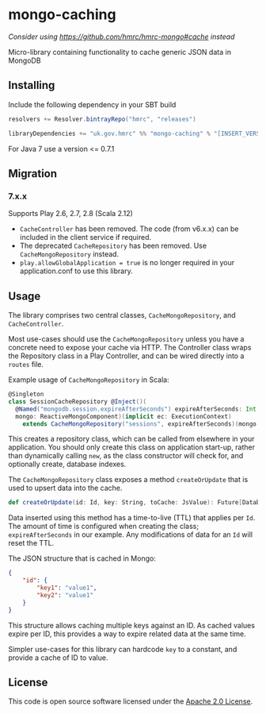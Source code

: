 # mongo-caching

*Consider using https://github.com/hmrc/hmrc-mongo#cache instead*

Micro-library containing functionality to cache generic JSON data in MongoDB

## Installing

Include the following dependency in your SBT build

``` scala
resolvers += Resolver.bintrayRepo("hmrc", "releases")

libraryDependencies += "uk.gov.hmrc" %% "mongo-caching" % "[INSERT_VERSION]"
```
For Java 7 use a version <= 0.7.1

## Migration

### 7.x.x

Supports Play 2.6, 2.7, 2.8 (Scala 2.12)

* `CacheController` has been removed. The code (from v6.x.x) can be included in the client service if required.
* The deprecated `CacheRepository` has been removed. Use `CacheMongoRepository` instead.
* `play.allowGlobalApplication = true` is no longer required in your application.conf to use this library.


## Usage

The library comprises two central classes, `CacheMongoRepository`, and `CacheController`.

Most use-cases should use the `CacheMongoRepository` unless you have a concrete need to expose your cache via HTTP. The Controller class wraps the Repository class in a Play Controller, and can be wired directly into a `routes` file.

Example usage of `CacheMongoRepository` in Scala:

```scala
@Singleton
class SessionCacheRepository @Inject()(
  @Named("mongodb.session.expireAfterSeconds") expireAfterSeconds: Int,
  mongo: ReactiveMongoComponent)(implicit ec: ExecutionContext)
    extends CacheMongoRepository("sessions", expireAfterSeconds)(mongo.mongoConnector.db, ec)
```

This creates a repository class, which can be called from elsewhere in your application. You should only create this class on application start-up, rather than dynamically calling `new`, as the class constructor will check for, and optionally create, database indexes.

The `CacheMongoRepository` class exposes a method `createOrUpdate` that is used to upsert data into the cache.

```scala
def createOrUpdate(id: Id, key: String, toCache: JsValue): Future[DatabaseUpdate[Cache]]
```

Data inserted using this method has a time-to-live (TTL) that applies per `Id`. The amount of time is configured when creating the class; `expireAfterSeconds` in our example. Any modifications of data for an `Id` will reset the TTL.

The JSON structure that is cached in Mongo:

```json
{
	"id": {
		"key1": "value1",
		"key2": "value1"
	}
}
```

This structure allows caching multiple keys against an ID. As cached values expire per ID, this provides a way to expire related data at the same time.

Simpler use-cases for this library can hardcode `key` to a constant, and provide a cache of ID to value.

## License ##

This code is open source software licensed under the [Apache 2.0 License]("http://www.apache.org/licenses/LICENSE-2.0.html").
